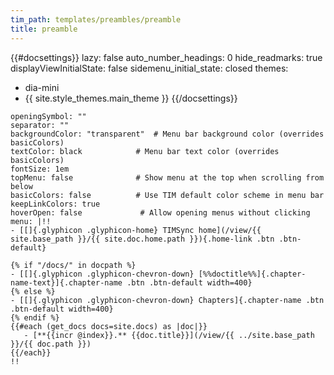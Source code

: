 ```yaml
---
tim_path: templates/preambles/preamble
title: preamble
---
```


{{#docsettings}}
lazy: false
auto_number_headings: 0
hide_readmarks: true
displayViewInitialState: false
sidemenu_initial_state: closed
themes:
  - dia-mini
  - {{ site.style_themes.main_theme }}
{{/docsettings}}

``` {plugin="timMenu" nocache="true" .hidden-print .section-top .section-nav}
openingSymbol: ""
separator: ""      
backgroundColor: "transparent"  # Menu bar background color (overrides basicColors)
textColor: black            # Menu bar text color (overrides basicColors)
fontSize: 1em
topMenu: false              # Show menu at the top when scrolling from below
basicColors: false          # Use TIM default color scheme in menu bar
keepLinkColors: true
hoverOpen: false             # Allow opening menus without clicking
menu: |!!
- [[]{.glyphicon .glyphicon-home} TIMSync home](/view/{{ site.base_path }}/{{ site.doc.home.path }}){.home-link .btn .btn-default}

{% if "/docs/" in docpath %}
- [[]{.glyphicon .glyphicon-chevron-down} [%%doctitle%%]{.chapter-name-text}]{.chapter-name .btn .btn-default width=400}
{% else %}
- [[]{.glyphicon .glyphicon-chevron-down} Chapters]{.chapter-name .btn .btn-default width=400}
{% endif %}
{{#each (get_docs docs=site.docs) as |doc|}}
   - [**{{incr @index}}.** {{doc.title}}](/view/{{ ../site.base_path }}/{{ doc.path }})
{{/each}}
!!
```
